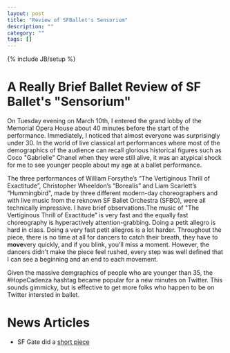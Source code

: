 ```yaml
---
layout: post
title: "Review of SFBallet's Sensorium"
description: ""
category: ""
tags: []
---
```

{% include JB/setup %}


A Really Brief Ballet Review of SF Ballet's "Sensorium"
=====================================================

On Tuesday evening on March 10th, I entered the grand lobby of the Memorial Opera House about 40 minutes before the start of the performance. Immediately, I noticed that almost everyone was surprisingly under 30. In the world of live classical art performances where most of the 
demographics of the audience can recall glorious historical figures such as Coco "Gabrielle" Chanel when they were still alive, it was an atypical shock for me to see younger people about my age at a ballet performance.

The three performances of William Forsythe’s “The Vertiginous Thrill of Exactitude”, Christopher Wheeldon’s “Borealis” and Liam Scarlett’s “Hummingbird", made by three different modern-day choreographers and with live music from the reknown SF Ballet Orchestra (SFBO), were all technically impressive. I have brief observations.The music of "The Vertiginous Thrill of Exactitude” is very fast and the equally fast choreography is hyperactively attention-grabbing. Doing a petit allegro is hard in class. Doing a very fast petit allegros is a lot harder. Throughout the piece, there is no time at all for dancers to catch their breath, they have to **move**very quickly, and if you blink, you'll miss a moment. However, the dancers didn't make the piece feel rushed, every step was well defined that I can see a beginning and an end to each movement.

Given the massive demgraphics of people who are younger than 35, the #HopeCadenza hashtag became popular for a new minutes on Twitter. This sounds gimmicky, but is effective to get more folks who happen to be on Twitter intersted in ballet.

News Articles
=====================================================
* SF Gate did a [short piece](http://www.sfgate.com/performance/article/In-this-case-it-s-OK-to-tweet-at-the-ballet-6128565.php#photo-7640297) 
